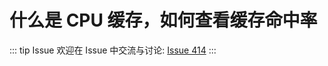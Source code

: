 # 什么是 CPU 缓存，如何查看缓存命中率



::: tip Issue 
 欢迎在 Issue 中交流与讨论: [Issue 414](https://github.com/shfshanyue/Daily-Question/issues/414) 
:::



